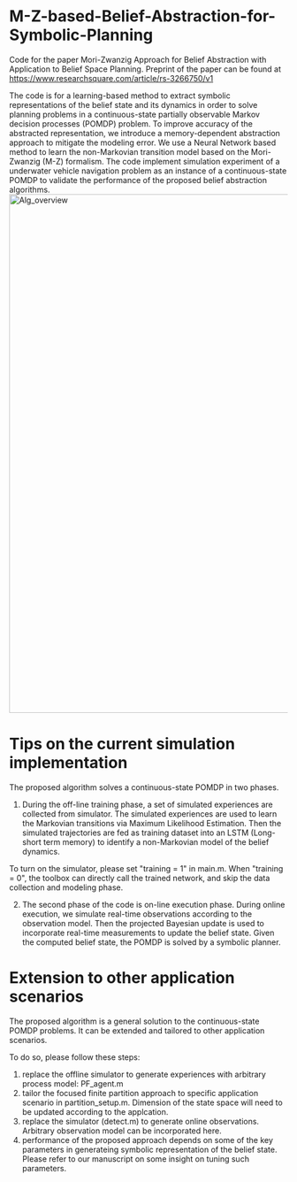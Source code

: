 # M-Z-based-Belief-Abstraction-for-Symbolic-Planning
Code for the paper Mori-Zwanzig Approach for Belief Abstraction with Application to Belief Space Planning.
Preprint of the paper can be found at https://www.researchsquare.com/article/rs-3266750/v1

The code is for a learning-based method to extract symbolic representations of the belief state and its dynamics in order to solve planning problems in a 
continuous-state partially observable Markov decision processes (POMDP) problem. To improve  accuracy of the abstracted representation, we introduce a memory-dependent abstraction approach to mitigate the modeling error. We use a Neural Network based method to learn the non-Markovian transition model based on the Mori-Zwanzig (M-Z) formalism. The code implement simulation experiment of a underwater vehicle navigation problem as an instance of a continuous-state POMDP to validate the performance of the proposed belief abstraction algorithms.
<img width="938" alt="Alg_overview" src="https://github.com/mengxueHou/M-Z-based-Belief-Abstraction-for-Symbolic-Planning/assets/68844002/1e48a1ba-2d52-4211-ad48-d1867eea3c57">

# Tips on the current simulation implementation

The proposed algorithm solves a continuous-state POMDP in two phases. 

1) During the off-line training phase, a set of simulated experiences are collected from simulator. The simulated experiences are used to learn the Markovian transitions via Maximum Likelihood Estimation. Then the simulated trajectories are fed as training dataset into an LSTM (Long-short term memory) to identify a non-Markovian model of the belief dynamics.
  
  To turn on the simulator, please set "training = 1" in main.m. 
  When "training = 0", the toolbox can directly call the trained network, and skip the data collection and modeling phase. 

2) The second phase of the code is on-line execution phase. During online execution, we simulate real-time observations according to the observation model. Then the projected Bayesian update is used to incorporate real-time measurements to update the belief state. Given the computed belief state, the POMDP is solved by a symbolic planner.
 
# Extension to other application scenarios

The proposed algorithm is a general solution to the continuous-state POMDP problems. It can be extended and tailored to other application scenarios. 

To do so, please follow these steps:
1) replace the offline simulator to generate experiences with arbitrary process model: PF_agent.m
2) tailor the focused finite partition approach to specific application scenario in partition_setup.m. Dimension of the state space will need to be updated according to the applcation.
3) replace the simulator (detect.m) to generate online observations. Arbitrary observation model can be incorporated here.
4) performance of the proposed approach depends on some of the key parameters in generateing symbolic representation of the belief state. Please refer to our manuscript on some insight on tuning such parameters. 
